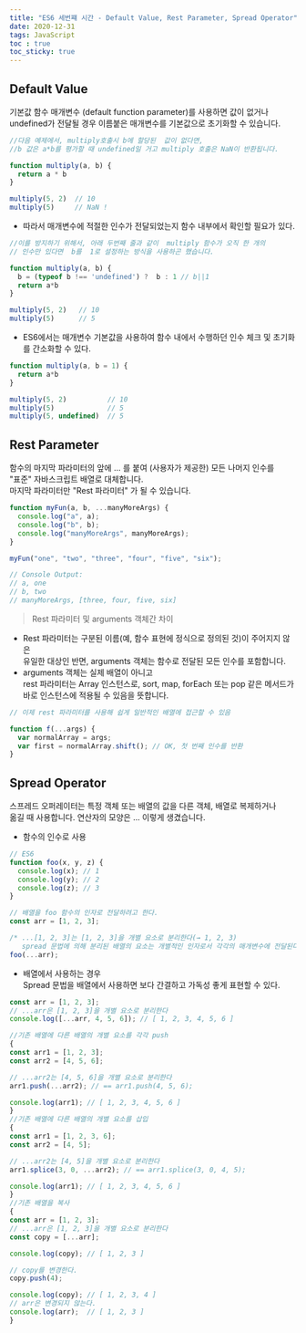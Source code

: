 ```yaml
---
title: "ES6 세번쨰 시간 - Default Value, Rest Parameter, Spread Operator"
date: 2020-12-31
tags: JavaScript
toc : true
toc_sticky: true
---
```

## Default Value

기본값 함수 매개변수 (default function parameter)를 사용하면 값이 없거나 <br/>
undefined가 전달될 경우 이름붙은 매개변수를 기본값으로 초기화할 수 있습니다.

```js
//다음 예제에서, multiply호출시 b에 할당된  값이 없다면, 
//b 값은 a*b를 평가할 때 undefined일 거고 multiply 호출은 NaN이 반환됩니다. 

function multiply(a, b) {
  return a * b
}

multiply(5, 2)  // 10
multiply(5)     // NaN !
```
* 따라서 매개변수에 적절한 인수가 전달되었는지 함수 내부에서 확인할 필요가 있다.

```js
//이를 방지하기 위해서, 아래 두번째 줄과 같이  multiply 함수가 오직 한 개의
// 인수만 있다면  b를  1로 설정하는 방식을 사용하곤 했습니다.

function multiply(a, b) {
  b = (typeof b !== 'undefined') ?  b : 1 // b||1
  return a*b
}

multiply(5, 2)   // 10
multiply(5)      // 5
```
* ES6에서는 매개변수 기본값을 사용하여 함수 내에서 수행하던 인수 체크 및 초기화를 간소화할 수 있다.

```js
function multiply(a, b = 1) {
  return a*b
}

multiply(5, 2)          // 10
multiply(5)             // 5
multiply(5, undefined)  // 5
```

## Rest Parameter

함수의 마지막 파라미터의 앞에 ... 를 붙여 (사용자가 제공한) 모든 나머지 인수를<br/>
 "표준" 자바스크립트 배열로 대체합니다. <br/> 
마지막 파라미터만 "Rest 파라미터" 가 될 수 있습니다.

```js
function myFun(a, b, ...manyMoreArgs) {
  console.log("a", a);
  console.log("b", b);
  console.log("manyMoreArgs", manyMoreArgs);
}

myFun("one", "two", "three", "four", "five", "six");

// Console Output:
// a, one
// b, two
// manyMoreArgs, [three, four, five, six]
```
> Rest 파라미터 및 arguments 객체간 차이<br/>

* Rest 파라미터는 구분된 이름(예, 함수 표현에 정식으로 정의된 것)이 주어지지 않은 <br/>
유일한 대상인 반면, arguments 객체는 함수로 전달된 모든 인수를 포함합니다. <br/>
* arguments 객체는 실제 배열이 아니고 <br/>
rest 파라미터는 Array 인스턴스로, sort, map, forEach 또는 pop 같은 메서드가 <br/>
바로 인스턴스에 적용될 수 있음을 뜻합니다. <br/>

```js
// 이제 rest 파라미터를 사용해 쉽게 일반적인 배열에 접근할 수 있음

function f(...args) {
  var normalArray = args;
  var first = normalArray.shift(); // OK, 첫 번째 인수를 반환
}
```

## Spread Operator  
스프레드 오퍼레이터는 특정 객체 또는 배열의 값을 다른 객체, 배열로 복제하거나 <br/>
옮길 때 사용합니다. 연산자의 모양은 ... 이렇게 생겼습니다.  

* 함수의 인수로 사용 <br/> 

```js
// ES6
function foo(x, y, z) {
  console.log(x); // 1
  console.log(y); // 2
  console.log(z); // 3
}

// 배열을 foo 함수의 인자로 전달하려고 한다.
const arr = [1, 2, 3];

/* ...[1, 2, 3]는 [1, 2, 3]을 개별 요소로 분리한다(→ 1, 2, 3)
   spread 문법에 의해 분리된 배열의 요소는 개별적인 인자로서 각각의 매개변수에 전달된다. */
foo(...arr);
```
* 배열에서 사용하는 경우 <br/> 
Spread 문법을 배열에서 사용하면 보다 간결하고 가독성 좋게 표현할 수 있다.  

```js
const arr = [1, 2, 3];
// ...arr은 [1, 2, 3]을 개별 요소로 분리한다
console.log([...arr, 4, 5, 6]); // [ 1, 2, 3, 4, 5, 6 ]

//기존 배열에 다른 배열의 개별 요소를 각각 push
{
const arr1 = [1, 2, 3];
const arr2 = [4, 5, 6];

// ...arr2는 [4, 5, 6]을 개별 요소로 분리한다
arr1.push(...arr2); // == arr1.push(4, 5, 6);

console.log(arr1); // [ 1, 2, 3, 4, 5, 6 ]
}
//기존 배열에 다른 배열의 개별 요소를 삽입
{
const arr1 = [1, 2, 3, 6];
const arr2 = [4, 5];

// ...arr2는 [4, 5]을 개별 요소로 분리한다
arr1.splice(3, 0, ...arr2); // == arr1.splice(3, 0, 4, 5);

console.log(arr1); // [ 1, 2, 3, 4, 5, 6 ]
}
//기존 배열을 복사
{
const arr = [1, 2, 3];
// ...arr은 [1, 2, 3]을 개별 요소로 분리한다
const copy = [...arr];

console.log(copy); // [ 1, 2, 3 ]

// copy를 변경한다.
copy.push(4);

console.log(copy); // [ 1, 2, 3, 4 ]
// arr은 변경되지 않는다.
console.log(arr);  // [ 1, 2, 3 ]
}
```
